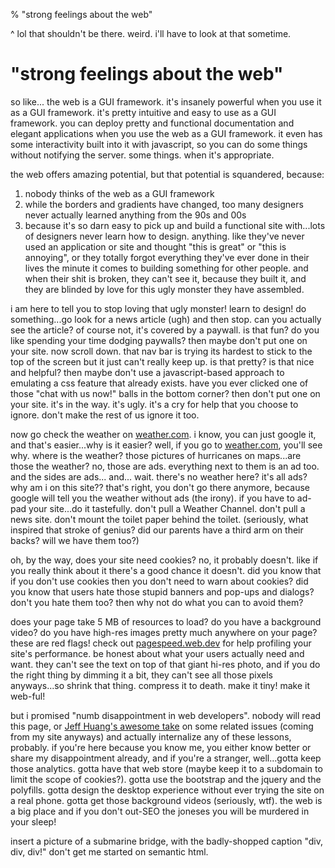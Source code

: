 % "strong feelings about the web"

^ lol that shouldn't be there. weird. i'll have to look at that sometime.

# "strong feelings about the web"

so like... the web is a GUI framework. it's insanely powerful when you use it as a GUI framework. it's pretty intuitive and easy to use as a GUI framework. you can deploy pretty and functional documentation and elegant applications when you use the web as a GUI framework. it even has some interactivity built into it with javascript, so you can do some things without notifying the server. some things. when it's appropriate.

the web offers amazing potential, but that potential is squandered, because:

1. nobody thinks of the web as a GUI framework
2. while the borders and gradients have changed, too many designers never actually learned anything from the 90s and 00s
3. because it's so darn easy to pick up and build a functional site with...lots of designers never learn how to design. anything. like they've never used an application or site and thought "this is great" or "this is annoying", or they totally forgot everything they've ever done in their lives the minute it comes to building something for other people. and when their shit is broken, they can't see it, because they built it, and they are blinded by love for this ugly monster they have assembled.

i am here to tell you to stop loving that ugly monster! learn to design! do something...go look for a news article (ugh) and then stop. can you actually see the article? of course not, it's covered by a paywall. is that fun? do you like spending your time dodging paywalls? then maybe don't put one on your site. now scroll down. that nav bar is trying its hardest to stick to the top of the screen but it just can't really keep up. is that pretty? is that nice and helpful? then maybe don't use a javascript-based approach to emulating a css feature that already exists. have you ever clicked one of those "chat with us now!" balls in the bottom corner? then don't put one on your site. it's in the way. it's ugly. it's a cry for help that you choose to ignore. don't make the rest of us ignore it too.

now go check the weather on [weather.com](https://weather.com). i know, you can just google it, and that's easier...why is it easier? well, if you go to [weather.com](https://weather.com), you'll see why. where is the weather? those pictures of hurricanes on maps...are those the weather? no, those are ads. everything next to them is an ad too. and the sides are ads... and... wait. there's no weather here? it's all ads? why am i on this site?? that's right, you don't go there anymore, because google will tell you the weather without ads (the irony). if you have to ad-pad your site...do it tastefully. don't pull a Weather Channel. don't pull a news site. don't mount the toilet paper behind the toilet. (seriously, what inspired that stroke of genius? did our parents have a third arm on their backs? will we have them too?)

oh, by the way, does your site need cookies? no, it probably doesn't. like if you really think about it there's a good chance it doesn't. did you know that if you don't use cookies then you don't need to warn about cookies? did you know that users hate those stupid banners and pop-ups and dialogs? don't you hate them too? then why not do what you can to avoid them?

does your page take 5 MB of resources to load? do you have a background video? do you have high-res images pretty much anywhere on your page? these are red flags! check out [pagespeed.web.dev](https://pagespeed.web.dev/) for help profiling your site's performance. be honest about what your users actually need and want. they can't see the text on top of that giant hi-res photo, and if you do the right thing by dimming it a bit, they can't see all those pixels anyways...so shrink that thing. compress it to death. make it tiny! make it web-ful!

but i promised "numb disappointment in web developers". nobody will read this page, or [Jeff Huang's awesome take](https://jeffhuang.com/designed_to_last/) on some related issues (coming from my site anyways) and actually internalize any of these lessons, probably. if you're here because you know me, you either know better or share my disappointment already, and if you're a stranger, well...gotta keep those analytics. gotta have that web store (maybe keep it to a subdomain to limit the scope of cookies?). gotta use the bootstrap and the jquery and the polyfills. gotta design the desktop experience without ever trying the site on a real phone. gotta get those background videos (seriously, wtf). the web is a big place and if you don't out-SEO the joneses you will be murdered in your sleep!

insert a picture of a submarine bridge, with the badly-shopped caption "div, div, div!" don't get me started on semantic html.